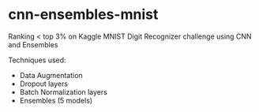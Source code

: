 # cnn-ensembles-mnist
Ranking &lt; top 3% on Kaggle MNIST Digit Recognizer challenge using CNN and Ensembles

Techniques used:
- Data Augmentation
- Dropout layers
- Batch Normalization layers
- Ensembles (5 models)
